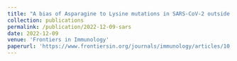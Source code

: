 ```yaml
---
title: "A bias of Asparagine to Lysine mutations in SARS-CoV-2 outside the receptor binding domain affects protein flexibility"
collection: publications
permalink: /publication/2022-12-09-sars
date: 2022-12-09
venue: 'Frontiers in Immunology'
paperurl: 'https://www.frontiersin.org/journals/immunology/articles/10.3389/fimmu.2022.954435'
---
```




